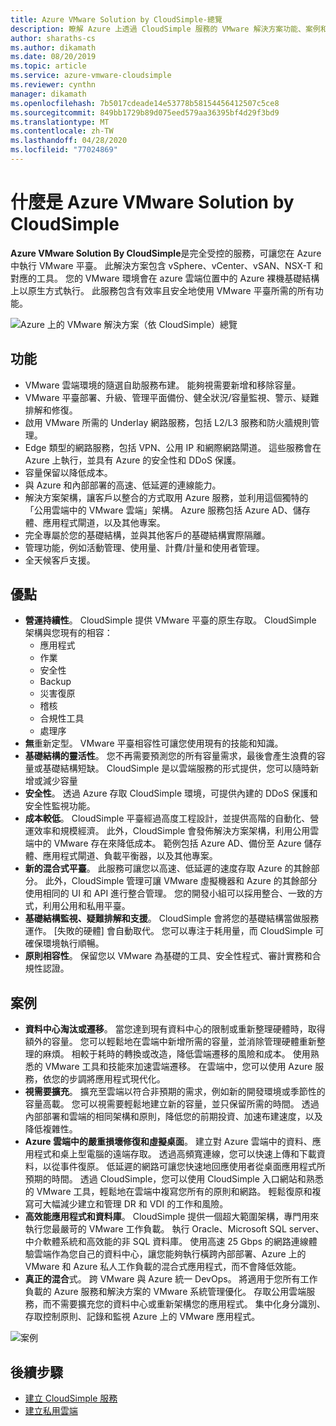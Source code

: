 ```yaml
---
title: Azure VMware Solution by CloudSimple-總覽
description: 瞭解 Azure 上透過 CloudSimple 服務的 VMware 解決方案功能、案例和優點。
author: sharaths-cs
ms.author: dikamath
ms.date: 08/20/2019
ms.topic: article
ms.service: azure-vmware-cloudsimple
ms.reviewer: cynthn
manager: dikamath
ms.openlocfilehash: 7b5017cdeade14e53778b58154456412507c5ce8
ms.sourcegitcommit: 849bb1729b89d075eed579aa36395bf4d29f3bd9
ms.translationtype: MT
ms.contentlocale: zh-TW
ms.lasthandoff: 04/28/2020
ms.locfileid: "77024869"
---
```

# <a name="what-is-azure-vmware-solution-by-cloudsimple"></a>什麼是 Azure VMware Solution by CloudSimple

**Azure VMware Solution By CloudSimple**是完全受控的服務，可讓您在 Azure 中執行 VMware 平臺。 此解決方案包含 vSphere、vCenter、vSAN、NSX-T 和對應的工具。 您的 VMware 環境會在 azure 雲端位置中的 Azure 裸機基礎結構上以原生方式執行。 此服務包含有效率且安全地使用 VMware 平臺所需的所有功能。

![Azure 上的 VMware 解決方案（依 CloudSimple）總覽](media/azure-vmware-solution-by-cloudsimple.png)

## <a name="features"></a>功能

* VMware 雲端環境的隨選自助服務布建。 能夠視需要新增和移除容量。
* VMware 平臺部署、升級、管理平面備份、健全狀況/容量監視、警示、疑難排解和修復。
* 啟用 VMware 所需的 Underlay 網路服務，包括 L2/L3 服務和防火牆規則管理。
* Edge 類型的網路服務，包括 VPN、公用 IP 和網際網路閘道。 這些服務會在 Azure 上執行，並具有 Azure 的安全性和 DDoS 保護。
* 容量保留以降低成本。
* 與 Azure 和內部部署的高速、低延遲的連線能力。
* 解決方案架構，讓客戶以整合的方式取用 Azure 服務，並利用這個獨特的「公用雲端中的 VMware 雲端」架構。 Azure 服務包括 Azure AD、儲存體、應用程式閘道，以及其他專案。
* 完全專屬於您的基礎結構，並與其他客戶的基礎結構實際隔離。
* 管理功能，例如活動管理、使用量、計費/計量和使用者管理。
* 全天候客戶支援。

## <a name="benefits"></a>優點

* **營運持續性**。 CloudSimple 提供 VMware 平臺的原生存取。 CloudSimple 架構與您現有的相容：
    * 應用程式
    * 作業
    * 安全性
    * Backup
    * 災害復原
    * 稽核
    * 合規性工具
    * 處理序
* **無**重新定型。 VMware 平臺相容性可讓您使用現有的技能和知識。
* **基礎結構的靈活性**。 您不再需要預測您的所有容量需求，最後會產生浪費的容量或基礎結構短缺。 CloudSimple 是以雲端服務的形式提供，您可以隨時新增或減少容量
* **安全性**。 透過 Azure 存取 CloudSimple 環境，可提供內建的 DDoS 保護和安全性監視功能。
* **成本較低**。 CloudSimple 平臺經過高度工程設計，並提供高階的自動化、營運效率和規模經濟。 此外，CloudSimple 會發佈解決方案架構，利用公用雲端中的 VMware 存在來降低成本。 範例包括 Azure AD、備份至 Azure 儲存體、應用程式閘道、負載平衡器，以及其他專案。
* **新的混合式平臺**。 此服務可讓您以高速、低延遲的速度存取 Azure 的其餘部分。 此外，CloudSimple 管理可讓 VMware 虛擬機器和 Azure 的其餘部分使用相同的 UI 和 API 進行整合管理。 您的開發小組可以採用整合、一致的方式，利用公用和私用平臺。
* **基礎結構監視、疑難排解和支援**。 CloudSimple 會將您的基礎結構當做服務運作。 [失敗的硬體] 會自動取代。 您可以專注于耗用量，而 CloudSimple 可確保環境執行順暢。
* **原則相容性**。 保留您以 VMware 為基礎的工具、安全性程式、審計實務和合規性認證。

## <a name="scenarios"></a>案例

* **資料中心淘汰或遷移**。 當您達到現有資料中心的限制或重新整理硬體時，取得額外的容量。 您可以輕鬆地在雲端中新增所需的容量，並消除管理硬體重新整理的麻煩。 相較于耗時的轉換或改造，降低雲端遷移的風險和成本。 使用熟悉的 VMware 工具和技能來加速雲端遷移。 在雲端中，您可以使用 Azure 服務，依您的步調將應用程式現代化。
* **視需要擴充**。 擴充至雲端以符合非預期的需求，例如新的開發環境或季節性的容量高載。 您可以視需要輕鬆地建立新的容量，並只保留所需的時間。 透過內部部署和雲端的相同架構和原則，降低您的前期投資、加速布建速度，以及降低複雜性。
* **Azure 雲端中的嚴重損壞修復和虛擬桌面**。 建立對 Azure 雲端中的資料、應用程式和桌上型電腦的遠端存取。 透過高頻寬連線，您可以快速上傳和下載資料，以從事件復原。 低延遲的網路可讓您快速地回應使用者從桌面應用程式所預期的時間。 透過 CloudSimple，您可以使用 CloudSimple 入口網站和熟悉的 VMware 工具，輕鬆地在雲端中複寫您所有的原則和網路。 輕鬆復原和複寫可大幅減少建立和管理 DR 和 VDI 的工作和風險。
* **高效能應用程式和資料庫**。 CloudSimple 提供一個超大範圍架構，專門用來執行您最嚴苛的 VMware 工作負載。 執行 Oracle、Microsoft SQL server、中介軟體系統和高效能的非 SQL 資料庫。 使用高速 25 Gbps 的網路連線體驗雲端作為您自己的資料中心，讓您能夠執行橫跨內部部署、Azure 上的 VMware 和 Azure 私人工作負載的混合式應用程式，而不會降低效能。
* **真正的混合**式。 跨 VMware 與 Azure 統一 DevOps。 將適用于您所有工作負載的 Azure 服務和解決方案的 VMware 系統管理優化。 存取公用雲端服務，而不需要擴充您的資料中心或重新架構您的應用程式。 集中化身分識別、存取控制原則、記錄和監視 Azure 上的 VMware 應用程式。

![案例](media/cloudsimple-scenarios.png)

## <a name="next-steps"></a>後續步驟

* [建立 CloudSimple 服務](quickstart-create-cloudsimple-service.md)
* [建立私用雲端](quickstart-create-private-cloud.md)

